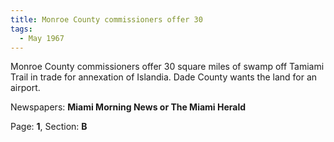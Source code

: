 ```yaml
---  
title: Monroe County commissioners offer 30  
tags:  
  - May 1967  
---  
```

  
Monroe County commissioners offer 30 square miles of swamp off Tamiami Trail in trade for annexation of Islandia. Dade County wants the land for an airport.  
  
Newspapers: **Miami Morning News or The Miami Herald**  
  
Page: **1**, Section: **B** 
